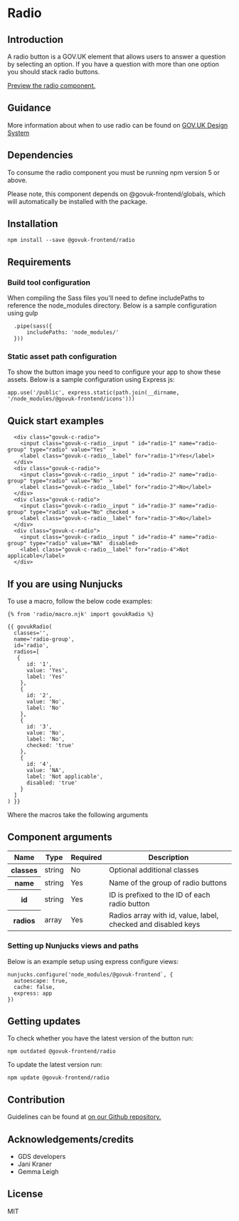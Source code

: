 # Radio

## Introduction

A radio button is a GOV.UK element that allows users to answer a question by selecting an option. If you have a question with more than one option you should stack radio buttons.

[Preview the radio component.](http://govuk-frontend-review.herokuapp.com/components/radio/preview)

## Guidance

More information about when to use radio can be found on [GOV.UK Design System](http://www.linktodesignsystem.com/radio "Link to read guidance on the use of radio on Gov.uk Design system website")

## Dependencies

To consume the radio component you must be running npm version 5 or above.

Please note, this component depends on @govuk-frontend/globals, which will automatically be installed with the package.

## Installation

    npm install --save @govuk-frontend/radio

## Requirements

### Build tool configuration

When compiling the Sass files you'll need to define includePaths to reference the node_modules directory. Below is a sample configuration using gulp

      .pipe(sass({
          includePaths: 'node_modules/'
      }))

### Static asset path configuration

To show the button image you need to configure your app to show these assets. Below is a sample configuration using Express js:

    app.use('/public', express.static(path.join(__dirname, '/node_modules/@govuk-frontend/icons')))

## Quick start examples

      <div class="govuk-c-radio">
        <input class="govuk-c-radio__input " id="radio-1" name="radio-group" type="radio" value="Yes"  >
        <label class="govuk-c-radio__label" for="radio-1">Yes</label>
      </div>
      <div class="govuk-c-radio">
        <input class="govuk-c-radio__input " id="radio-2" name="radio-group" type="radio" value="No"  >
        <label class="govuk-c-radio__label" for="radio-2">No</label>
      </div>
      <div class="govuk-c-radio">
        <input class="govuk-c-radio__input " id="radio-3" name="radio-group" type="radio" value="No" checked >
        <label class="govuk-c-radio__label" for="radio-3">No</label>
      </div>
      <div class="govuk-c-radio">
        <input class="govuk-c-radio__input " id="radio-4" name="radio-group" type="radio" value="NA"  disabled>
        <label class="govuk-c-radio__label" for="radio-4">Not applicable</label>
      </div>

## If you are using Nunjucks

To use a macro, follow the below code examples:

    {% from 'radio/macro.njk' import govukRadio %}

    {{ govukRadio(
      classes='',
      name='radio-group',
      id='radio',
      radios=[
       {
          id: '1',
          value: 'Yes',
          label: 'Yes'
        },
        {
          id: '2',
          value: 'No',
          label: 'No'
        },
        {
          id: '3',
          value: 'No',
          label: 'No',
          checked: 'true'
        },
        {
          id: '4',
          value: 'NA',
          label: 'Not applicable',
          disabled: 'true'
        }
      ]
    ) }}

Where the macros take the following arguments

## Component arguments

<div>

<table class="govuk-c-table ">

<thead class="govuk-c-table__head">

<tr class="govuk-c-table__row">

<th class="govuk-c-table__header " scope="col">Name</th>

<th class="govuk-c-table__header " scope="col">Type</th>

<th class="govuk-c-table__header " scope="col">Required</th>

<th class="govuk-c-table__header " scope="col">Description</th>

</tr>

</thead>

<tbody class="govuk-c-table__body">

<tr class="govuk-c-table__row">

<th class="govuk-c-table__header" scope="row">classes</th>

<td class="govuk-c-table__cell ">string</td>

<td class="govuk-c-table__cell ">No</td>

<td class="govuk-c-table__cell ">Optional additional classes</td>

</tr>

<tr class="govuk-c-table__row">

<th class="govuk-c-table__header" scope="row">name</th>

<td class="govuk-c-table__cell ">string</td>

<td class="govuk-c-table__cell ">Yes</td>

<td class="govuk-c-table__cell ">Name of the group of radio buttons</td>

</tr>

<tr class="govuk-c-table__row">

<th class="govuk-c-table__header" scope="row">id</th>

<td class="govuk-c-table__cell ">string</td>

<td class="govuk-c-table__cell ">Yes</td>

<td class="govuk-c-table__cell ">ID is prefixed to the ID of each radio button</td>

</tr>

<tr class="govuk-c-table__row">

<th class="govuk-c-table__header" scope="row">radios</th>

<td class="govuk-c-table__cell ">array</td>

<td class="govuk-c-table__cell ">Yes</td>

<td class="govuk-c-table__cell ">Radios array with id, value, label, checked and disabled keys</td>

</tr>

</tbody>

</table>

</div>

### Setting up Nunjucks views and paths

Below is an example setup using express configure views:

    nunjucks.configure('node_modules/@govuk-frontend`, {
      autoescape: true,
      cache: false,
      express: app
    })

## Getting updates

To check whether you have the latest version of the button run:

    npm outdated @govuk-frontend/radio

To update the latest version run:

    npm update @govuk-frontend/radio

## Contribution

Guidelines can be found at [on our Github repository.](https://github.com/alphagov/govuk-frontend/blob/master/CONTRIBUTING.md "link to contributing guidelines on our github repository")

## Acknowledgements/credits

*   GDS developers
*   Jani Kraner
*   Gemma Leigh

## License

MIT